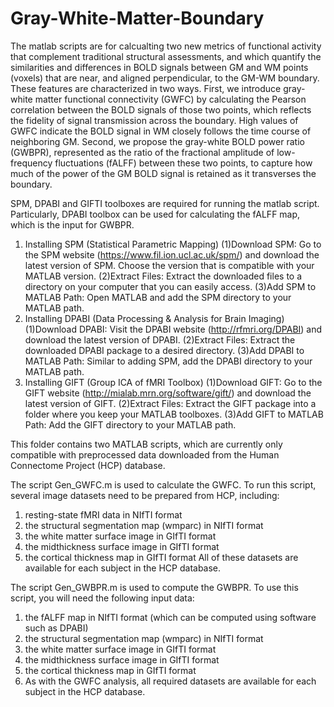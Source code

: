 # Gray-White-Matter-Boundary
The matlab scripts are for calcualting two new metrics of functional activity that complement traditional structural assessments, and which quantify the similarities and differences in BOLD signals between GM and WM points (voxels) that are near, and aligned perpendicular, to the GM-WM boundary. These features are characterized in two ways. First, we introduce gray-white matter functional connectivity (GWFC) by calculating the Pearson correlation between the BOLD signals of those two points, which reflects the fidelity of signal transmission across the boundary. High values of GWFC indicate the BOLD signal in WM closely follows the time course of neighboring GM.  Second, we propose the gray-white BOLD power ratio (GWBPR), represented as the ratio of the fractional amplitude of low-frequency fluctuations (fALFF) between these two points, to capture how much of the power of the GM BOLD signal is retained as it transverses the boundary. 

SPM, DPABI and GIFTI toolboxes are required for running the matlab script. Particularly, DPABI toolbox can be used for calculating the fALFF map, which is the input for GWBPR.
1. Installing SPM (Statistical Parametric Mapping)
(1)Download SPM: Go to the SPM website (https://www.fil.ion.ucl.ac.uk/spm/) and download the latest version of SPM. Choose the version that is compatible with your MATLAB version.
(2)Extract Files: Extract the downloaded files to a directory on your computer that you can easily access.
(3)Add SPM to MATLAB Path: Open MATLAB and add the SPM directory to your MATLAB path.
2. Installing DPABI (Data Processing & Analysis for Brain Imaging)
(1)Download DPABI: Visit the DPABI website (http://rfmri.org/DPABI) and download the latest version of DPABI.
(2)Extract Files: Extract the downloaded DPABI package to a desired directory.
(3)Add DPABI to MATLAB Path: Similar to adding SPM, add the DPABI directory to your MATLAB path.
3. Installing GIFT (Group ICA of fMRI Toolbox)
(1)Download GIFT: Go to the GIFT website (http://mialab.mrn.org/software/gift/) and download the latest version of GIFT.
(2)Extract Files: Extract the GIFT package into a folder where you keep your MATLAB toolboxes.
(3)Add GIFT to MATLAB Path: Add the GIFT directory to your MATLAB path.

This folder contains two MATLAB scripts, which are currently only compatible with preprocessed data downloaded from the Human Connectome Project (HCP) database.

The script Gen_GWFC.m is used to calculate the GWFC. To run this script, several image datasets need to be prepared from HCP, including:
1. resting-state fMRI data in NIfTI format
2. the structural segmentation map (wmparc) in NIfTI format
3. the white matter surface image in GIfTI format
4. the midthickness surface image in GIfTI format
5. the cortical thickness map in GIfTI format
All of these datasets are available for each subject in the HCP database.

The script Gen_GWBPR.m is used to compute the GWBPR. To use this script, you will need the following input data:
1. the fALFF map in NIfTI format (which can be computed using software such as DPABI) 
2. the structural segmentation map (wmparc) in NIfTI format
3. the white matter surface image in GIfTI format
4. the midthickness surface image in GIfTI format
5. the cortical thickness map in GIfTI format
6. As with the GWFC analysis, all required datasets are available for each subject in the HCP database.
